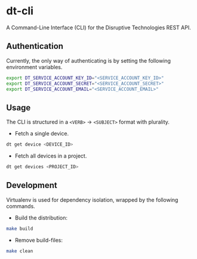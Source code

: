 # dt-cli
A Command-Line Interface (CLI) for the Disruptive Technologies REST API.

## Authentication
Currently, the only way of authenticating is by setting the following environment variables.
```bash
export DT_SERVICE_ACCOUNT_KEY_ID="<SERVICE_ACCOUNT_KEY_ID>"
export DT_SERVICE_ACCOUNT_SECRET="<SERVICE_ACCOUNT_SECRET>"
export DT_SERVICE_ACCOUNT_EMAIL="<SERVICE_ACCOUNT_EMAIL>"
```

## Usage
The CLI is structured in a `<VERB>` -> `<SUBJECT>` format with plurality.

- Fetch a single device.
```bash
dt get device <DEVICE_ID>
```

- Fetch all devices in a project.
```bash
dt get devices <PROJECT_ID>
```

## Development
Virtualenv is used for dependency isolation, wrapped by the following commands.

- Build the distribution:
```bash
make build
```

- Remove build-files:
```bash
make clean
```

